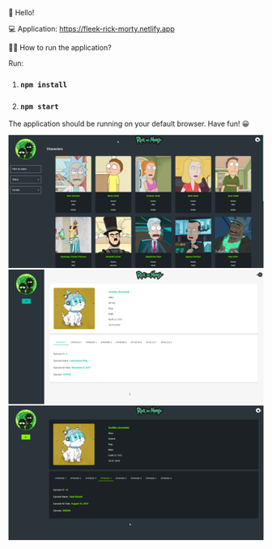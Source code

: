👋 Hello!

💻 Application: https://fleek-rick-morty.netlify.app

👨‍💻 How to run the application?

Run:

1. ### `npm install`
2. ### `npm start`

The application should be running on your default browser. Have fun! 😀

![Screenshot](./src/assets/imgs/demo1.png) ![Screenshot](./src/assets/imgs/demo2.png) ![Screenshot](./src/assets/imgs/demo3.png)
